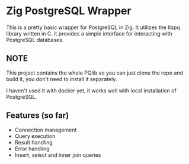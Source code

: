 # Zig PostgreSQL Wrapper
This is a pretty basic wrapper for PostgreSQL in Zig.
It utilizes the libpq library written in C. it provides a simple interface for interacting with PostgreSQL databases.

## NOTE
This project contains the whole PQlib so you can just clone the repo and build it, you don't need to install it separately.

I haven't used it with docker yet, it works well with local installation of PostgreSQL.

## Features (so far)
- Connection management
- Query execution
- Result handling
- Error handling
- Insert, select and inner join queries